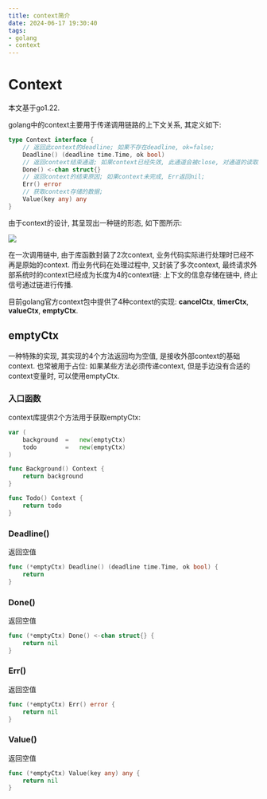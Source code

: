 ```yaml
---
title: context简介
date: 2024-06-17 19:30:40
tags:
- golang
- context
---
```


# Context

本文基于go1.22. 

golang中的context主要用于传递调用链路的上下文关系, 其定义如下:

```go
type Context interface {
    // 返回此context的deadline; 如果不存在deadline, ok=false;
    Deadline() (deadline time.Time, ok bool)
    // 返回context结束通道; 如果context已经失效, 此通道会被close, 对通道的读取会立即返回;
    Done() <-chan struct{}
    // 返回context的结束原因; 如果context未完成, Err返回nil;
    Err() error
    // 获取context存储的数据;
    Value(key any) any
}
```

由于context的设计, 其呈现出一种链的形态, 如下图所示:

![](context_chain.drawio.png)

在一次调用链中, 由于库函数封装了2次context, 业务代码实际进行处理时已经不再是原始的context. 而业务代码在处理过程中, 又封装了多次context, 最终请求外部系统时的context已经成为长度为4的context链: 上下文的信息存储在链中, 终止信号通过链进行传播.

目前golang官方context包中提供了4种context的实现: **cancelCtx**, **timerCtx**, **valueCtx**, **emptyCtx**.

## emptyCtx

一种特殊的实现, 其实现的4个方法返回均为空值, 是接收外部context的基础context. 也常被用于占位: 如果某些方法必须传递context, 但是手边没有合适的context变量时, 可以使用emptyCtx. 

### 入口函数

context库提供2个方法用于获取emptyCtx:

```go
var (
    background	=	new(emptyCtx)
    todo		=	new(emptyCtx)
)

func Background() Context {
    return background
}

func Todo() Context {
    return todo
}
```

### Deadline()

返回空值

```go
func (*emptyCtx) Deadline() (deadline time.Time, ok bool) {
    return
}
```

### Done()

返回空值

```go
func (*emptyCtx) Done() <-chan struct{} {
    return nil
}
```

### Err()

返回空值

```go
func (*emptyCtx) Err() error {
    return nil
}
```

### Value()

返回空值

```go
func (*emptyCtx) Value(key any) any {
    return nil
}
```
